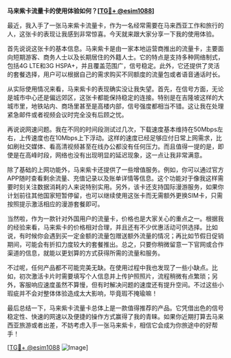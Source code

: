 **马来紫卡流量卡的使用体验如何？[[TG💪+ @esim1088](https://t.me/s/esim1088)]**

最近，我入手了一张马来紫卡流量卡，作为一名经常需要在马来西亚工作和旅行的人，这张卡的表现让我感到非常惊喜。今天就来跟大家分享一下我的使用体验。

首先说说这张卡的基本信息。马来紫卡是由一家本地运营商推出的流量卡，主要面向短期游客、商务人士以及长期居住的外籍人士。它的特点是支持多种网络制式，包括4G LTE和3G HSPA+，并且覆盖范围广，信号稳定。此外，它还提供了灵活的套餐选择，用户可以根据自己的需求购买不同额度的流量包或者语音通话时长。

从实际使用情况来看，马来紫卡的表现确实没让我失望。首先，在信号方面，无论是城市中心还是偏远郊区，这张卡都能保持稳定的连接。特别是在吉隆坡这样的大城市里，地铁站内、商场里甚至是高楼内部，信号强度都相当不错。这让我在处理紧急邮件或者视频会议时完全没有后顾之忧。

再说说网速问题。我在不同的时间段测试过几次，下载速度基本维持在50Mbps左右，上传速度也在10Mbps上下浮动。这样的速度已经足够应付日常上网需求，比如刷社交媒体、看高清视频甚至在线办公都没有任何压力。而且值得一提的是，即使是在高峰时段，网络也没有出现明显的延迟现象，这一点让我非常满意。

除了基础的上网功能外，马来紫卡还提供了一些增值服务。例如，你可以通过官方APP随时查看剩余流量、充值记录以及账单详情等信息。这个功能对于像我这样需要时刻关注数据消耗的人来说特别实用。另外，该卡还支持国际漫游服务，如果你计划前往其他国家短暂停留，也可以继续使用这张卡而无需额外更换SIM卡，只需按照提示激活相应的漫游套餐即可。

当然啦，作为一款针对外国用户的流量卡，价格也是大家关心的重点之一。根据我的经验来看，马来紫卡的价格相对合理，并且还有不少优惠活动可供选择。比如说，有时候你会遇到买一定金额的流量包赠送额外流量的情况；再比如节假日促销期间，可能会有折扣力度较大的套餐推出。总之，只要你稍微留意一下官网或合作渠道的信息，就能以更划算的方式获得所需的流量和服务。

不过呢，任何产品都不可能完美无缺。在使用过程中我也发现了一些小缺点。比如，初次激活卡片时需要填写个人信息并上传护照照片，流程稍微有点繁琐；另外，客服响应速度虽然不算慢，但有时解决问题的速度还有提升空间。不过这些小瑕疵并不会对整体体验造成太大影响，毕竟瑕不掩瑜嘛！

最后总结一下，马来紫卡流量卡总体上是一款值得推荐的产品。它凭借出色的信号稳定性、快速的网速以及便捷的操作方式赢得了我的青睐。如果你近期打算去马来西亚旅游或者出差，不妨考虑入手一张马来紫卡，相信它会成为你旅途中的好帮手！

[[TG💪+ @esim1088](https://t.me/s/esim1088) ![Image](https://i.postimg.cc/4NQfJmqS/Snipaste-2025-05-13-00-14-12.png)]